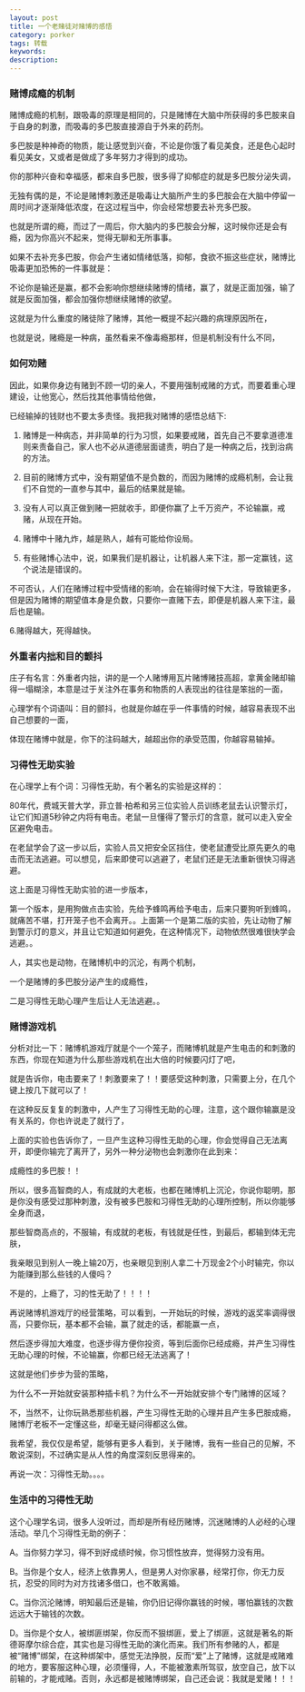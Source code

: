 ```yaml
---
layout: post
title: 一个老赌徒对赌博的感悟
category: porker
tags: 转载
keywords: 
description: 
---
```



### 赌博成瘾的机制

赌博成瘾的机制，跟吸毒的原理是相同的，只是赌博在大脑中所获得的多巴胺来自于自身的刺激，而吸毒的多巴胺直接源自于外来的药剂。

多巴胺是种神奇的物质，能让感觉到兴奋，不论是你饿了看见美食，还是色心起时看见美女，又或者是做成了多年努力才得到的成功。

你的那种兴奋和幸福感，都来自多巴胺，很多得了抑郁症的就是多巴胺分泌失调，

无独有偶的是，不论是赌博刺激还是吸毒让大脑所产生的多巴胺会在大脑中停留一周时间才逐渐降低浓度，在这过程当中，你会经常想要去补充多巴胺。

也就是所谓的瘾，而过了一周后，你大脑内的多巴胺会分解，这时候你还是会有瘾，因为你高兴不起来，觉得无聊和无所事事。

如果不去补充多巴胺，你会产生诸如情绪低落，抑郁，食欲不振这些症状，赌博比吸毒更加恐怖的一件事就是：

不论你是输还是赢，都不会影响你想继续赌博的情绪，赢了，就是正面加强，输了就是反面加强，都会加强你想继续赌博的欲望。

这就是为什么重度的赌徒除了赌博，其他一概提不起兴趣的病理原因所在，

也就是说，赌瘾是一种病，虽然看来不像毒瘾那样，但是机制没有什么不同，

### 如何劝赌

因此，如果你身边有赌到不顾一切的亲人，不要用强制戒赌的方式，而要着重心理建设，让他宽心，然后找其他事情给他做，

已经输掉的钱财也不要太多责怪。我把我对赌博的感悟总结下:　　

1. 赌博是一种病态，并非简单的行为习惯，如果要戒赌，首先自己不要拿道德准则来责备自己，家人也不必从道德层面谴责，明白了是一种病之后，找到治病的方法。　　

2. 目前的赌博方式中，没有期望值不是负数的，而因为赌博的成瘾机制，会让我们不自觉的一直参与其中，最后的结果就是输。　　

3. 没有人可以真正做到赌一把就收手，即便你赢了上千万资产，不论输赢，戒赌，从现在开始。　　

4. 赌博中十赌九炸，越是熟人，越有可能给你设局。　　

5. 有些赌博心法中，说，如果我们是机器让，让机器人来下注，那一定赢钱，这个说法是错误的。

不可否认，人们在赌博过程中受情绪的影响，会在输得时候下大注，导致输更多，但是因为赌博的期望值本身是负数，只要你一直赌下去，即便是机器人来下注，最后也是输。　　

6.赌得越大，死得越快。

### 外重者内拙和目的颤抖

庄子有名言：外重者内拙，讲的是一个人赌博用瓦片赌博赌技高超，拿黄金赌却输得一塌糊涂，本意是过于关注外在事务和物质的人表现出的往往是笨拙的一面，

心理学有个词语叫：目的颤抖，也就是你越在乎一件事情的时候，越容易表现不出自己想要的一面，

体现在赌博中就是，你下的注码越大，越超出你的承受范围，你越容易输掉。


### 习得性无助实验

在心理学上有个词：习得性无助，有个著名的实验是这样的：　　

80年代，费城天普大学，菲立普·柏希和另三位实验人员训练老鼠去认识警示灯，让它们知道5秒钟之内将有电击。老鼠一旦懂得了警示灯的含意，就可以走入安全区避免电击。

在老鼠学会了这一步以后，实验人员又把安全区挡住，使老鼠遭受比原先更久的电击而无法逃避。可以想见，后来即使可以逃避了，老鼠们还是无法重新很快习得逃避。　　

这上面是习得性无助实验的进一步版本，

第一个版本，是用狗做点击实验，先给予蜂鸣再给予电击，后来只要狗听到蜂鸣，就痛苦不堪，打开笼子也不会离开。。上面第一个是第二版的实验，先让动物了解到警示灯的意义，并且让它知道如何避免，在这种情况下，动物依然很难很快学会逃避。。　　

人，其实也是动物，在赌博机中的沉沦，有两个机制，

一个是赌博的多巴胺分泌产生的成瘾性，

二是习得性无助心理产生后让人无法逃避。。


### 赌博游戏机　　

分析对比一下：赌博机游戏厅就是个一个笼子，而赌博机就是产生电击的和刺激的东西，你现在知道为什么那些游戏机在出大倍的时候要闪灯了吧，

就是告诉你，电击要来了！刺激要来了！！要感受这种刺激，只需要上分，在几个键上按几下就可以了！

在这种反反复复的刺激中，人产生了习得性无助的心理，注意，这个跟你输赢是没有关系的，你也许说走了就行了，

上面的实验也告诉你了，一旦产生这种习得性无助的心理，你会觉得自己无法离开，即便你输完了离开了，另外一种分泌物也会刺激你在此到来：

成瘾性的多巴胺！！　　

所以，很多高智商的人，有成就的大老板，也都在赌博机上沉沦，你说你聪明，那是你没有感受过那种刺激，没有被多巴胺和习得性无助的心理所控制，所以你能够全身而退，

那些智商高点的，不服输，有成就的老板，有钱就是任性，到最后，都输到体无完肤，

我亲眼见到别人一晚上输20万，也亲眼见到别人拿二十万现金2个小时输完，你以为能赚到那么些钱的人傻吗？

不是的，上瘾了，习的性无助了！！！！　　

再说赌博机游戏厅的经营策略，可以看到，一开始玩的时候，游戏的返奖率调得很高，只要你玩，基本都不会输，赢了就走的话，都能赢一点，

然后逐步得加大难度，也逐步得方便你投资，等到后面你已经成瘾，并产生习得性无助心理的时候，不论输赢，你都已经无法逃离了！

这就是他们步步为营的策略，

为什么不一开始就安装那种插卡机？为什么不一开始就安排个专门赌博的区域？

不，当然不，让你玩熟悉那些机器，产生习得性无助的心理并且产生多巴胺成瘾，赌博厅老板不一定懂这些，却毫无疑问得都这么做。

我希望，我仅仅是希望，能够有更多人看到，关于赌博，我有一些自己的见解，不敢说深刻，不过确实是从人性的角度深刻反思得来的。

再说一次：习得性无助。。。。

### 生活中的习得性无助

这个心理学名词，很多人没听过，而却是所有经历赌博，沉迷赌博的人必经的心理活动。举几个习得性无助的例子：

A。当你努力学习，得不到好成绩时候，你习惯性放弃，觉得努力没有用。

B。当你是个女人，经济上依靠男人，但是男人对你家暴，经常打你，你无力反抗，忍受的同时为对方找诸多借口，也不敢离婚。

C。当你沉沦赌博，明知最后还是输，你仍旧记得你赢钱的时候，哪怕赢钱的次数远远大于输钱的次数。

D。当你是个女人，被绑匪绑架，你反而不狠绑匪，爱上了绑匪，这就是著名的斯德哥摩尔综合症，其实也是习得性无助的演化而来。我们所有参赌的人，都是被“赌博”绑架，在这种绑架中，感觉无法挣脱，反而“爱”上了赌博，这就是戒赌难的地方，要客服这种心理，必须懂得，人，不能被激素所驾驭，放空自己，放下以前输的，才能戒赌。否则，永远都是被赌博绑架，自己还会说：我就是爱赌！！！



